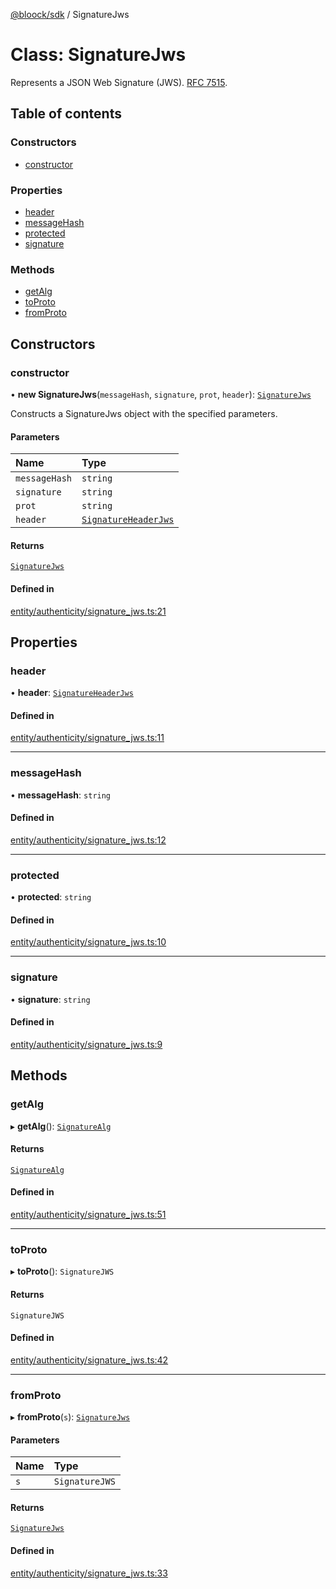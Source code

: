 [@bloock/sdk](../index.md) / SignatureJws

# Class: SignatureJws

Represents a JSON Web Signature (JWS). [RFC 7515](https://datatracker.ietf.org/doc/html/rfc7515).

## Table of contents

### Constructors

- [constructor](SignatureJws.md#constructor)

### Properties

- [header](SignatureJws.md#header)
- [messageHash](SignatureJws.md#messagehash)
- [protected](SignatureJws.md#protected)
- [signature](SignatureJws.md#signature)

### Methods

- [getAlg](SignatureJws.md#getalg)
- [toProto](SignatureJws.md#toproto)
- [fromProto](SignatureJws.md#fromproto)

## Constructors

### constructor

• **new SignatureJws**(`messageHash`, `signature`, `prot`, `header`): [`SignatureJws`](SignatureJws.md)

Constructs a SignatureJws object with the specified parameters.

#### Parameters

| Name | Type |
| :------ | :------ |
| `messageHash` | `string` |
| `signature` | `string` |
| `prot` | `string` |
| `header` | [`SignatureHeaderJws`](SignatureHeaderJws.md) |

#### Returns

[`SignatureJws`](SignatureJws.md)

#### Defined in

[entity/authenticity/signature_jws.ts:21](https://github.com/bloock/bloock-sdk/blob/edef30d6/languages/js/src/entity/authenticity/signature_jws.ts#L21)

## Properties

### header

• **header**: [`SignatureHeaderJws`](SignatureHeaderJws.md)

#### Defined in

[entity/authenticity/signature_jws.ts:11](https://github.com/bloock/bloock-sdk/blob/edef30d6/languages/js/src/entity/authenticity/signature_jws.ts#L11)

___

### messageHash

• **messageHash**: `string`

#### Defined in

[entity/authenticity/signature_jws.ts:12](https://github.com/bloock/bloock-sdk/blob/edef30d6/languages/js/src/entity/authenticity/signature_jws.ts#L12)

___

### protected

• **protected**: `string`

#### Defined in

[entity/authenticity/signature_jws.ts:10](https://github.com/bloock/bloock-sdk/blob/edef30d6/languages/js/src/entity/authenticity/signature_jws.ts#L10)

___

### signature

• **signature**: `string`

#### Defined in

[entity/authenticity/signature_jws.ts:9](https://github.com/bloock/bloock-sdk/blob/edef30d6/languages/js/src/entity/authenticity/signature_jws.ts#L9)

## Methods

### getAlg

▸ **getAlg**(): [`SignatureAlg`](../enums/SignatureAlg-1.md)

#### Returns

[`SignatureAlg`](../enums/SignatureAlg-1.md)

#### Defined in

[entity/authenticity/signature_jws.ts:51](https://github.com/bloock/bloock-sdk/blob/edef30d6/languages/js/src/entity/authenticity/signature_jws.ts#L51)

___

### toProto

▸ **toProto**(): `SignatureJWS`

#### Returns

`SignatureJWS`

#### Defined in

[entity/authenticity/signature_jws.ts:42](https://github.com/bloock/bloock-sdk/blob/edef30d6/languages/js/src/entity/authenticity/signature_jws.ts#L42)

___

### fromProto

▸ **fromProto**(`s`): [`SignatureJws`](SignatureJws.md)

#### Parameters

| Name | Type |
| :------ | :------ |
| `s` | `SignatureJWS` |

#### Returns

[`SignatureJws`](SignatureJws.md)

#### Defined in

[entity/authenticity/signature_jws.ts:33](https://github.com/bloock/bloock-sdk/blob/edef30d6/languages/js/src/entity/authenticity/signature_jws.ts#L33)
